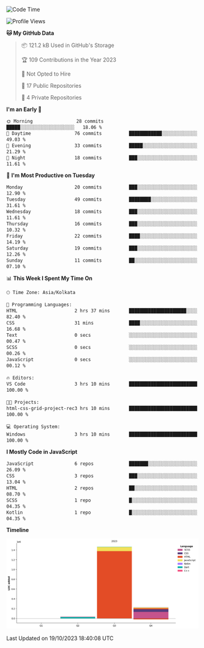 <!--START_SECTION:waka-->
![Code Time](http://img.shields.io/badge/Code%20Time-197%20hrs%2019%20mins-blue)

![Profile Views](http://img.shields.io/badge/Profile%20Views-4-blue)

**🐱 My GitHub Data** 

> 📦 121.2 kB Used in GitHub's Storage 
 > 
> 🏆 109 Contributions in the Year 2023
 > 
> 🚫 Not Opted to Hire
 > 
> 📜 17 Public Repositories 
 > 
> 🔑 4 Private Repositories 
 > 
**I'm an Early 🐤** 

```text
🌞 Morning                28 commits          █████░░░░░░░░░░░░░░░░░░░░   18.06 % 
🌆 Daytime                76 commits          ████████████░░░░░░░░░░░░░   49.03 % 
🌃 Evening                33 commits          █████░░░░░░░░░░░░░░░░░░░░   21.29 % 
🌙 Night                  18 commits          ███░░░░░░░░░░░░░░░░░░░░░░   11.61 % 
```
📅 **I'm Most Productive on Tuesday** 

```text
Monday                   20 commits          ███░░░░░░░░░░░░░░░░░░░░░░   12.90 % 
Tuesday                  49 commits          ████████░░░░░░░░░░░░░░░░░   31.61 % 
Wednesday                18 commits          ███░░░░░░░░░░░░░░░░░░░░░░   11.61 % 
Thursday                 16 commits          ███░░░░░░░░░░░░░░░░░░░░░░   10.32 % 
Friday                   22 commits          ████░░░░░░░░░░░░░░░░░░░░░   14.19 % 
Saturday                 19 commits          ███░░░░░░░░░░░░░░░░░░░░░░   12.26 % 
Sunday                   11 commits          ██░░░░░░░░░░░░░░░░░░░░░░░   07.10 % 
```


📊 **This Week I Spent My Time On** 

```text
🕑︎ Time Zone: Asia/Kolkata

💬 Programming Languages: 
HTML                     2 hrs 37 mins       █████████████████████░░░░   82.40 % 
CSS                      31 mins             ████░░░░░░░░░░░░░░░░░░░░░   16.68 % 
Text                     0 secs              ░░░░░░░░░░░░░░░░░░░░░░░░░   00.47 % 
SCSS                     0 secs              ░░░░░░░░░░░░░░░░░░░░░░░░░   00.26 % 
JavaScript               0 secs              ░░░░░░░░░░░░░░░░░░░░░░░░░   00.12 % 

🔥 Editors: 
VS Code                  3 hrs 10 mins       █████████████████████████   100.00 % 

🐱‍💻 Projects: 
html-css-grid-project-rec3 hrs 10 mins       █████████████████████████   100.00 % 

💻 Operating System: 
Windows                  3 hrs 10 mins       █████████████████████████   100.00 % 
```

**I Mostly Code in JavaScript** 

```text
JavaScript               6 repos             ███████░░░░░░░░░░░░░░░░░░   26.09 % 
CSS                      3 repos             ███░░░░░░░░░░░░░░░░░░░░░░   13.04 % 
HTML                     2 repos             ██░░░░░░░░░░░░░░░░░░░░░░░   08.70 % 
SCSS                     1 repo              █░░░░░░░░░░░░░░░░░░░░░░░░   04.35 % 
Kotlin                   1 repo              █░░░░░░░░░░░░░░░░░░░░░░░░   04.35 % 
```



**Timeline**

![Lines of Code chart](https://raw.githubusercontent.com/sairam030/sairam030/main/assets/bar_graph.png)


 Last Updated on 19/10/2023 18:40:08 UTC
<!--END_SECTION:waka-->
